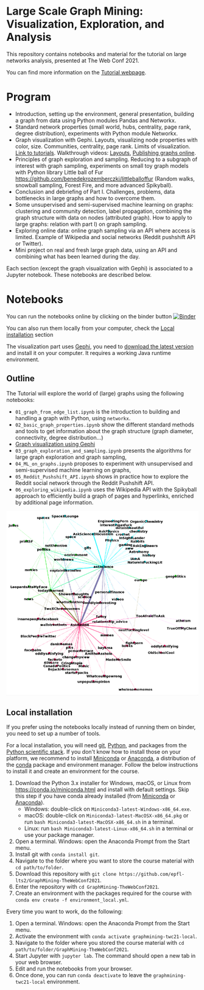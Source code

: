 # Large Scale Graph Mining: Visualization, Exploration, and Analysis

This repository contains notebooks and material for the tutorial on large networks analysis, presented at The Web Conf 2021.

You can find more information on the [Tutorial webpage](https://lts2.epfl.ch/reproducible-research/graph-exploration/).

# Program

* Introduction, setting up the environment, general presentation, building a graph from data using Python modules Pandas and Networkx.
* Standard network properties (small world, hubs, centrality, page rank, degree distribution), experiments with Python module Networkx.
* Graph visualization with Gephi. Layouts, visualizing node properties with color, size. Communities, centrality, page rank. Limits of visualization. [Link to tutorials](https://github.com/mizvol/gephi-tutorials/). Walkthrough videos: [Layouts](https://www.youtube.com/watch?v=aRZIeTroUog), [Publishing graphs online](https://www.youtube.com/watch?v=ok4iFOe9niU).
* Principles of graph exploration and sampling. Reducing to a subgraph of interest with graph sampling, experiments on small toy graph models with Python library Little ball of Fur https://github.com/benedekrozemberczki/littleballoffur (Random walks, snowball sampling, Forest Fire, and more advanced Spikyball).
* Conclusion and debriefing of Part I. Challenges, problems, data bottlenecks in large graphs and how to overcome them.
* Some unsupervised and semi-supervised machine learning on graphs: clustering and community detection, label propagation, combining the graph structure with data on nodes (attributed graph). How to apply to large graphs: relation with part I) on graph sampling.
* Exploring online data: online graph sampling via an API where access is limited. Example of Wikipedia and social networks (Reddit pushshift API or Twitter).
* Mini project on real and fresh large graph data, using an API and combining what has been learned during the day.

Each section (except the graph visualization with Gephi) is associated to a Jupyter notebook. These notebooks are described below.

# Notebooks

You can run the notebooks online by clicking on the binder button
[![Binder](https://mybinder.org/badge_logo.svg)](https://mybinder.org/v2/gh/epfl-lts2/GraphMining-TheWebConf2021/HEAD)

You can also run them locally from your computer, check the [Local installation](#local-installation) section

The visualization part uses [Gephi](https://gephi.org), you need to [download the 
latest version](https://gephi.org/users/download/) and install it on your computer. 
It requires a working Java runtime environment.  

## Outline

The Tutorial will explore the world of (large) graphs using the following notebooks:
* `01_graph_from_edge_list.ipynb` is the introduction to building and handling a graph with Python, using `networkx`.
* `02_basic_graph_properties.ipynb` show the different standard methods and tools to get information about the graph structure (graph diameter, connectivity, degree distribution...)
* [Graph visualization using Gephi](https://github.com/mizvol/gephi-tutorials) 
* `03_graph_exploration_and_sampling.ipynb` presents the algorithms for large graph exploration and graph sampling,
* `04_ML_on_graphs.ipynb` proposes to experiment with unsupervised and semi-supervised machine learning on graphs,
* `05_Reddit_Pushshift_API.ipynb` shows in practice how to explore the Reddit social network through the Reddit Pushshift API.
* `06_exploring_wikipedia.ipynb` uses the Wikipedia API with the Spikyball approach to efficiently build a graph of pages and hyperlinks, enriched by additional page information.

![Reddit neighbors](figures/redditneighbors.png "Reddit neighbors")

## Local installation

If you prefer using the notebooks locally instead of running them on binder, you need to set
up a number of tools.

For a local installation, you will need [git], [Python], and packages from the [Python scientific stack][scipy].
If you don't know how to install those on your platform, we recommend to install [Miniconda] or [Anaconda], a distribution of the [conda] package and environment manager.
Follow the below instructions to install it and create an environment for the course.

1. Download the Python 3.x installer for Windows, macOS, or Linux from <https://conda.io/miniconda.html> and install with default settings.
   Skip this step if you have conda already installed (from [Miniconda] or [Anaconda]).
   * Windows: double-click on `Miniconda3-latest-Windows-x86_64.exe`.
   * macOS: double-click on `Miniconda3-latest-MacOSX-x86_64.pkg` or run `bash Miniconda3-latest-MacOSX-x86_64.sh` in a terminal.
   * Linux: run `bash Miniconda3-latest-Linux-x86_64.sh` in a terminal or use your package manager.
1. Open a terminal.
   Windows: open the Anaconda Prompt from the Start menu.
1. Install git with `conda install git`.
1. Navigate to the folder where you want to store the course material with `cd path/to/folder`.
1. Download this repository with `git clone https://github.com/epfl-lts2/GraphMining-TheWebConf2021`.
1. Enter the repository with `cd GraphMining-TheWebConf2021`.
1. Create an environment with the packages required for the course with `conda env create -f environment_local.yml`.

Every time you want to work, do the following:

1. Open a terminal.
   Windows: open the Anaconda Prompt from the Start menu.
1. Activate the environment with `conda activate graphmining-twc21-local`.
1. Navigate to the folder where you stored the course material with `cd path/to/folder/GraphMining-TheWebConf2021`.
1. Start Jupyter with `jupyter lab`.
   The command should open a new tab in your web browser.
1. Edit and run the notebooks from your browser.
1. Once done, you can run `conda deactivate` to leave the `graphmining-twc21-local` environment.

[git]: https://git-scm.com
[python]: https://www.python.org
[scipy]: https://www.scipy.org
[anaconda]: https://www.anaconda.com/download
[miniconda]: https://conda.io/miniconda.html
[conda]: https://conda.io
[conda-forge]: https://conda-forge.org



